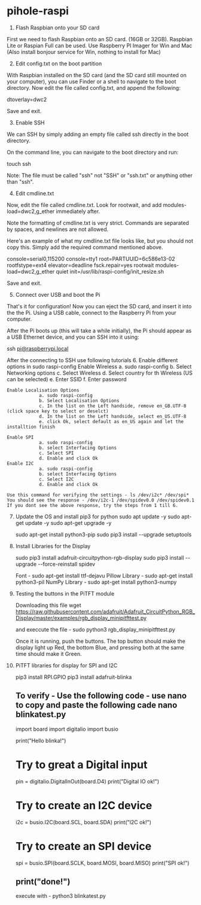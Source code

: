# pihole-raspi

1. Flash Raspbian onto your SD card

First we need to flash Raspbian onto an SD card. (16GB or 32GB).
Raspbian Lite or Raspian Full can be used.
Use Raspberry PI Imager for Win and Mac (Also install bonjour service for Win, nothing to install for Mac)

2. Edit config.txt on the boot partition 

With Raspbian installed on the SD card (and the SD card still mounted on your computer), you can use Finder or a shell to navigate to the boot directory. Now edit the file called config.txt, and append the following:

dtoverlay=dwc2

Save and exit.

3. Enable SSH

We can SSH by simply adding an empty file called ssh directly in the boot directory.

On the command line, you can navigate to the boot directory and run:

touch ssh

Note: The file must be called "ssh" not "SSH" or "ssh.txt" or anything other than "ssh".

4. 	Edit cmdline.txt

Now, edit the file called cmdline.txt. Look for rootwait, and add modules-load=dwc2,g_ether immediately after. 

Note the formatting of cmdline.txt is very strict. Commands are separated by spaces, and newlines are not allowed.

Here's an example of what my cmdline.txt file looks like, but you should not copy this. Simply add the required command mentioned above.

console=serial0,115200 console=tty1 root=PARTUUID=6c586e13-02 rootfstype=ext4 elevator=deadline fsck.repair=yes rootwait modules-load=dwc2,g_ether quiet init=/usr/lib/raspi-config/init_resize.sh

Save and exit.

5. Connect over USB and boot the Pi

That's it for configuration! Now you can eject the SD card, and insert it into the the Pi. Using a USB cable, connect to the Raspberry Pi from your computer.

After the Pi boots up (this will take a while initially), the Pi should appear as a USB Ethernet device, and you can SSH into it using:

ssh pi@raspberrypi.local


After the connecting to SSH use following tutorials
6. Enable different options in sudo raspi-config
    Enable Wireless
    			a. sudo raspi-config
    			b. Select Networking options
    			c. Select Wireless
    			d. Select country for th Wireless (US can be selected)
    			e. Enter SSID
    			f. Enter password

    Enable Localisation Options
    			a. sudo raspi-config
    			b. Select Localisation Options
    			c. In the list on the Left handside, remove en_GB.UTF-8 (click space key to select or deselct)
    			d. In the list on the Left handside, select en_US.UTF-8 
    			e. click Ok, select default as en_US again and let the installtion finish

    Enable SPI
    			a. sudo raspi-config
    			b. select Interfacing Options
    			c. Select SPI
    			d. Enable and click Ok
    Enable I2C
    			a. sudo raspi-config
    			b. select Interfacing Options
    			c. Select I2C
    			d. Enable and click Ok

   	Use this command for verifying the settings - ls /dev/i2c* /dev/spi*
   	You should see the response - /dev/i2c-1 /dev/spidev0.0 /dev/spidev0.1
   	If you dont see the above response, try the steps from 1 till 6.

7. Update the OS and install pip3 for python
    sudo apt update -y
    sudo apt-get update -y
    sudo apt-get upgrade -y
	
	sudo apt-get install python3-pip
	sudo pip3 install --upgrade setuptools

8. Install Libraries for the Display

	sudo pip3 install adafruit-circuitpython-rgb-display
	sudo pip3 install --upgrade --force-reinstall spidev

	Font - sudo apt-get install ttf-dejavu
	Pillow Library -  sudo apt-get install python3-pil
	NumPy Library - sudo apt-get install python3-numpy

9. Testing the buttons in the PiTFT module

	Downloading this file 
	wget https://raw.githubusercontent.com/adafruit/Adafruit_CircuitPython_RGB_Display/master/examples/rgb_display_minipitfttest.py

	and execcute the file - sudo python3 rgb_display_minipitfttest.py

	Once it is running, push the buttons. The top button should make the display light up Red, the bottom Blue, and pressing both at the same time should make it Green.

10. PiTFT libraries for display for SPI and I2C

	pip3 install RPI.GPIO
	pip3 install adafruit-blinka

	To verify - Use the following code - use nano to copy and paste the following cade
	nano blinkatest.py
	--------------------------------------------------------
	import board
	import digitalio
	import busio

	print("Hello blinka!")

	# Try to great a Digital input
	pin = digitalio.DigitalInOut(board.D4)
	print("Digital IO ok!")

	# Try to create an I2C device
	i2c = busio.I2C(board.SCL, board.SDA)
	print("I2C ok!")

	# Try to create an SPI device
	spi = busio.SPI(board.SCLK, board.MOSI, board.MISO)
	print("SPI ok!")

	print("done!")
	-------------------------------------------------------

	execute with - python3 blinkatest.py



